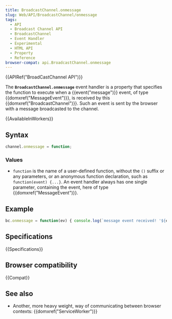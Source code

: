 ```yaml
---
title: BroadcastChannel.onmessage
slug: Web/API/BroadcastChannel/onmessage
tags:
  - API
  - Broadcast Channel API
  - BroadcastChannel
  - Event Handler
  - Experimental
  - HTML API
  - Property
  - Reference
browser-compat: api.BroadcastChannel.onmessage
---
```

{{APIRef("BroadCastChannel API")}}

The **`BroadcastChannel.onmessage`** event handler is a
property that specifies the function to execute when a {{event("message")}} event, of
type {{domxref("MessageEvent")}}, is received by this {{domxref("BroadcastChannel")}}.
Such an event is sent by the browser with a message broadcasted to the channel.

{{AvailableInWorkers}}

## Syntax

```js
channel.onmessage = function;
```

### Values

- `function` is the name of a user-defined function, without the
  `()` suffix or any parameters, or an anonymous function declaration,
  such as `function(event) {...}`. An event handler always has one single
  parameter, containing the event, here of type {{domxref("MessageEvent")}}.

## Example

```js
bc.onmessage = function(ev) { console.log(`message event received! '${ev.data}'`); };
```

## Specifications

{{Specifications}}

## Browser compatibility

{{Compat}}

## See also

- Another, more heavy weight, way of communicating between browser contexts:
  {{domxref("ServiceWorker")}}
